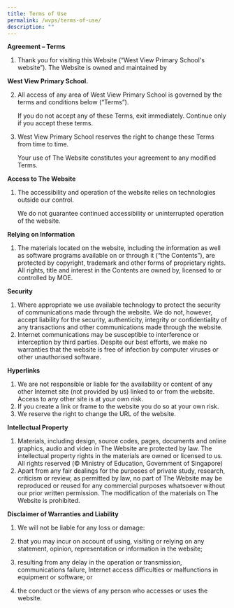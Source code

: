 ```yaml
---
title: Terms of Use
permalink: /wvps/terms-of-use/
description: ""
---
```

**Agreement – Terms**

1.  Thank you for visiting this Website (“West View Primary School's website”). The Website is owned and maintained by

  

**West View Primary School.**

2.  All access of any area of West View Primary School is governed by the terms and conditions below (“Terms”).
    
    If you do not accept any of these Terms, exit immediately. Continue only if you accept these terms.
    

3.  West View Primary School reserves the right to change these Terms from time to time.
    
    Your use of The Website constitutes your agreement to any modified Terms.
    

  

**Access to The Website**

1.  The accessibility and operation of the website relies on technologies outside our control.
    
    We do not guarantee continued accessibility or uninterrupted operation of the website.
    

  

**Relying on Information**

1.  The materials located on the website, including the information as well as software programs available on or through it (“the Contents”), are protected by copyright, trademark and other forms of proprietary rights. All rights, title and interest in the Contents are owned by, licensed to or controlled by MOE.

  

**Security**

1.  Where appropriate we use available technology to protect the security of communications made through the website. We do not, however, accept liability for the security, authenticity, integrity or confidentiality of any transactions and other communications made through the website.
2.  Internet communications may be susceptible to interference or interception by third parties. Despite our best efforts, we make no warranties that the website is free of infection by computer viruses or other unauthorised software.

  

**Hyperlinks**

1.  We are not responsible or liable for the availability or content of any other Internet site (not provided by us) linked to or from the website. Access to any other site is at your own risk.
2.  If you create a link or frame to the website you do so at your own risk.
3.  We reserve the right to change the URL of the website.

  

**Intellectual Property**

1.  Materials, including design, source codes, pages, documents and online graphics, audio and video in The Website are protected by law. The intellectual property rights in the materials are owned or licensed to us. All rights reserved (© Ministry of Education, Government of Singapore)
2.  Apart from any fair dealings for the purposes of private study, research, criticism or review, as permitted by law, no part of The Website may be reproduced or reused for any commercial purposes whatsoever without our prior written permission. The modification of the materials on The Website is prohibited.

  

**Disclaimer of Warranties and Liability**

1.  We will not be liable for any loss or damage:

1.  that you may incur on account of using, visiting or relying on any statement, opinion, representation or information in the website;
2.  resulting from any delay in the operation or transmission, communications failure, Internet access difficulties or malfunctions in equipment or software; or
3.  the conduct or the views of any person who accesses or uses the website.